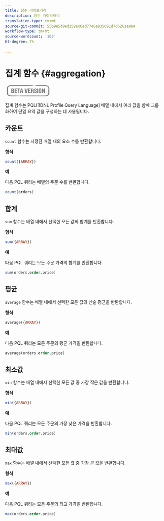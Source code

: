 ```yaml
---
title: 함수 라이브러리
description: 함수 라이브러리
translation-type: tm+mt
source-git-commit: 55b9e5d8ed259ec6ed7746e835691d7d6261a8a4
workflow-type: tm+mt
source-wordcount: '163'
ht-degree: 7%

---
```


# 집계 함수 {#aggregation}

![](../../assets/do-not-localize/badge.png)

집계 함수는 PQL([!DNL Profile Query Language] 배열 내에서 여러 값을 함께 그룹화하여 단일 요약 값을 구성하는 데 사용됩니다.

## 카운트

`count` 함수는 지정된 배열 내의 요소 수를 반환합니다.

**형식**

```sql
count({ARRAY})
```

**예**

다음 PQL 쿼리는 배열의 주문 수를 반환합니다.

```sql
count(orders)
```

## 합계

`sum` 함수는 배열 내에서 선택한 모든 값의 합계를 반환합니다.

**형식**

```sql
sum({ARRAY})
```

**예**

다음 PQL 쿼리는 모든 주문 가격의 합계를 반환합니다.

```sql
sum(orders.order.price)
```

## 평균

`average` 함수는 배열 내에서 선택한 모든 값의 산술 평균을 반환합니다.

**형식**

```sql
average({ARRAY})
```

**예**

다음 PQL 쿼리는 모든 주문의 평균 가격을 반환합니다.

```sql
average(orders.order.price)
```

## 최소값

`min` 함수는 배열 내에서 선택한 모든 값 중 가장 작은 값을 반환합니다.

**형식**

```sql
min({ARRAY})
```

**예**

다음 PQL 쿼리는 모든 주문의 가장 낮은 가격을 반환합니다.

```sql
min(orders.order.price)
```

## 최대값

`max` 함수는 배열 내에서 선택한 모든 값 중 가장 큰 값을 반환합니다.

**형식**

```sql
max({ARRAY})
```

**예**

다음 PQL 쿼리는 모든 주문의 최고 가격을 반환합니다.

```sql
max(orders.order.price)
```
